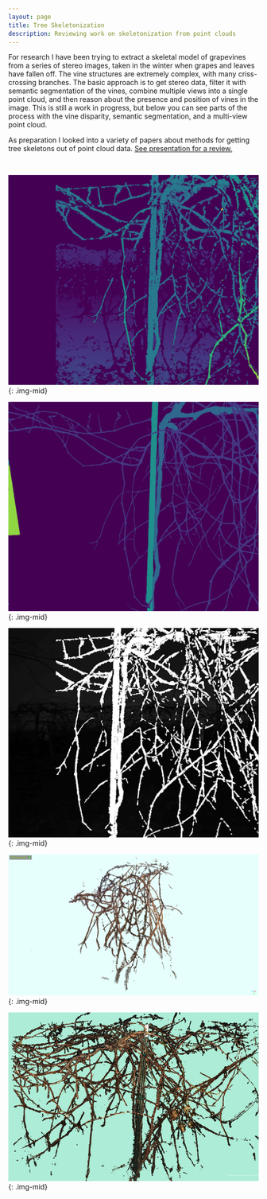 ```yaml
---
layout: page
title: Tree Skeletonization
description: Reviewing work on skeletonization from point clouds
---
```


For research I have been trying to extract a skeletal model of grapevines from a series of stereo images, taken in the winter when grapes and leaves have fallen off. The vine structures are extremely complex, with many criss-crossing branches. The basic approach is to get stereo data, filter it with semantic segmentation of the vines, combine multiple views into a single point cloud, and then reason about the presence and position of vines in the image. This is still a work in progress, but below you can see parts of the process with the vine disparity, semantic segmentation, and a multi-view point cloud.

As preparation I looked into a variety of papers about methods for getting tree skeletons out of point cloud data. [See presentation for a review.](https://docs.google.com/presentation/d/14o7zR0qaQ0y23H6QyPa4haUFUkADsynxajKqJikayDM/edit#slide=id.g11ba94065d7_0_0)

&nbsp;

![Disparity](images/skel1.png){: .img-mid}

![Segmentation](images/skel2.png){: .img-mid}

![Segmentation](images/skel3.gif){: .img-mid}

![Segmentation](images/skel4.gif){: .img-mid}

![Segmentation](images/vinecloud.jpg){: .img-mid}
